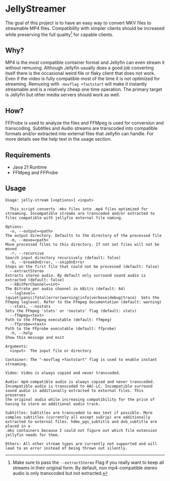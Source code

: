# JellyStreamer

The goal of this project is to have an easy way to convert MKV files to streamable MP4 files.
Compatibility with simpler clients should be increased while preserving the full quality[^1] for capable clients.

## Why?

MP4 is the most compatible container format and Jellyfin can even stream it without remuxing.
Although Jellyfin usually does a good job converting itself there is the occasional weird file or flaky client that does
not work. Even if the video is fully compatible most of the time it is not optimized for streaming.
Remuxing with `-movflag +faststart` will make it instantly streamable and is a relatively cheap one time operation.
The primary target is Jellyfin but other media servers should work as well.

## How?

FFProbe is used to analyze the files and FFMpeg is used for conversion and transcoding. Subtitles and Audio streams are
transcoded into compatible formats and/or extracted into external files that Jellyfin can handle. For more details see
the help text in the usage section.

## Requirements

- Java 21 Runtime
- FFMpeg and FFProbe

## Usage

```
Usage: jelly-stream [<options>] <input>

  This script converts .mkv files into .mp4 files optimized for streaming. Incompatible streams are transcoded and/or extracted to files compatible with jellyfin external file naming.

Options:
  -o, --output=<path>                                                    The output directory. Defaults to the directory of the processed file
  -m, --move=<path>                                                      Move processed files to this directory. If not set files will not be moved
  -r, --recursive                                                        Search input directory recursively (default: false)
  -b, --breakOnError, --skipOnError                                      Stops on the first file that could not be processed (default: false)
  --extractStereo                                                        Extracts stereo audio. By default only surround sound audio is extracted (default: false)
  --kBitPerChannel=<int>                                                 The Bitrate per audio channel in kBit/s (default: 64)
  --loglevel=(quiet|panic|fatal|error|warning|info|verbose|debug|trace)  Sets the FFmpeg loglevel. Refer to the FFmpeg documentation (default: warning)
  --stats, --nostats                                                     Sets the FFmpeg 'stats' or 'nostats' flag (default: stats)
  --ffmpeg=<text>                                                        Path to the FFmpeg executable (default: ffmpeg)
  --ffprobe=<text>                                                       Path to the FFprobe executable (default: ffprobe)
  -h, --help                                                             Show this message and exit

Arguments:
  <input>  The input file or directory

Container: The "-movflag +faststart" flag is used to enable instant streaming.

Video: Video is always copied and never transcoded.

Audio: mp4-compatible audio is always copied and never transcoded. Incompatible audio is transcoded to AAC-LC. Incompatible surround sound audio is additionally extracted to external files. This preserves
the original audio while increasing compatibility for the price of having to store an additional audio track.

Subtitles: Subtitles are transcoded to mov_text if possible. More complex subtitles (currently all except subrip) are additionally extracted to external files. hdmv_pgs_subtitle and dvb_subtitle are placed in a
.mks containers because I could not figure out which file extension jellyfin needs for them.

Others: All other stream types are currently not supported and will lead to an error instead of being thrown out silently.
```

[^1]: Make sure to pass the `--extractStereo` Flag if you really want to keep all streams in their original form. By
default, non mp4-compatible stereo audio is only transcoded but not extracted.